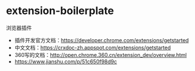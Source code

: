 # extension-boilerplate
浏览器插件

* 插件开发官方文档：https://developer.chrome.com/extensions/getstarted 
* 中文文档：https://crxdoc-zh.appspot.com/extensions/getstarted
* 360写的文档：http://open.chrome.360.cn/extension_dev/overview.html
* https://www.jianshu.com/p/51c650f98d9c
